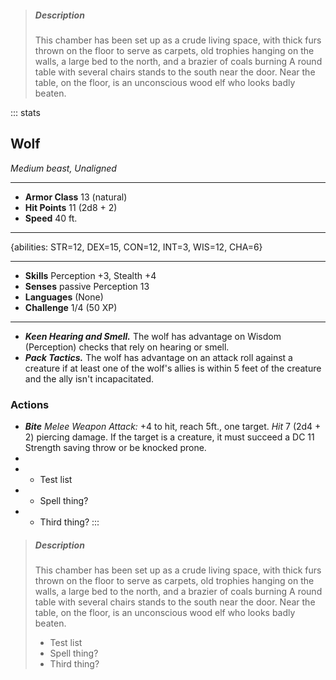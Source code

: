 > ##### Description
> This chamber has been set up as a crude living space, with thick furs thrown on the floor to serve as carpets, old trophies hanging on the walls, a large bed to the north, and a brazier of coals burning A round table with several chairs stands to the south near the door. Near the table, on the floor, is an unconscious wood elf who looks badly beaten.

::: stats
## Wolf
*Medium beast, Unaligned*
___
- **Armor Class** 13 (natural)
- **Hit Points** 11 (2d8 + 2)
- **Speed** 40 ft.
___
{abilities: STR=12, DEX=15, CON=12, INT=3, WIS=12, CHA=6}
___
- **Skills** Perception +3, Stealth +4
- **Senses** passive Perception 13
- **Languages** (None)
- **Challenge** 1/4 (50 XP)
___
- ***Keen Hearing and Smell.*** The wolf has advantage on Wisdom (Perception) checks that rely on hearing or smell.
- ***Pack Tactics.*** The wolf has advantage on an attack roll against a creature if at least one of the wolf's allies is within 5 feet of the creature and the ally isn't incapacitated.
### Actions
- ***Bite*** *Melee Weapon Attack:* +4 to hit, reach 5ft., one target. *Hit* 7 (2d4 + 2) piercing damage. If the target is a creature, it must succeed a DC 11 Strength saving throw or be knocked prone.
- 
- * Test list
- * Spell thing?
- * Third thing?
:::

> ##### Description
> This chamber has been set up as a crude living space, with thick furs thrown on the floor to serve as carpets, old trophies hanging on the walls, a large bed to the north, and a brazier of coals burning A round table with several chairs stands to the south near the door. Near the table, on the floor, is an unconscious wood elf who looks badly beaten.
> 
> 
> * Test list
> * Spell thing?
> * Third thing?